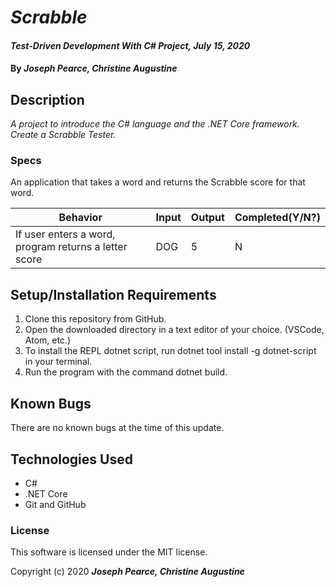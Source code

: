 
# _Scrabble_

#### _Test-Driven Development With C# Project, July 15, 2020_

#### By _**Joseph Pearce, Christine Augustine**_

## Description

_A project to introduce the C# language and the .NET Core framework. Create a Scrabble Tester._

### Specs

An application that takes a word and returns the Scrabble score for that word. 

| Behavior | Input | Output |  Completed(Y/N?)  |
| -------- | ----- | ------ | -------- |
|  If user enters a word, program returns a letter score  |  DOG |      5  |       N   |


## Setup/Installation Requirements

1. Clone this repository from GitHub.
2. Open the downloaded directory in a text editor of your choice.
  (VSCode, Atom, etc.)
3. To install the REPL dotnet script, run dotnet tool install -g dotnet-script in your terminal.
4. Run the program with the command dotnet build.

## Known Bugs

There are no known bugs at the time of this update.
 
## Technologies Used

* C#
* .NET Core
* Git and GitHub


### License

This software is licensed under the MIT license.

Copyright (c) 2020 **_Joseph Pearce, Christine Augustine_**